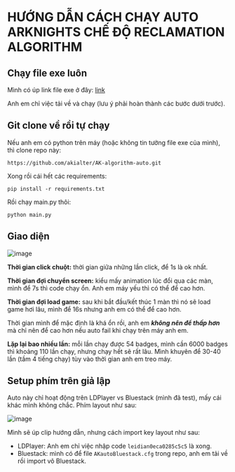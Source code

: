 # HƯỚNG DẪN CÁCH CHẠY AUTO ARKNIGHTS CHẾ ĐỘ RECLAMATION ALGORITHM

## Chạy file exe luôn
Mình có úp link file exe ở đây: [link](https://drive.google.com/file/d/1oO76KwlxTtKdUEyVETvJPCggK3EAMOQU/view?usp=sharing)


Anh em chỉ việc tải về và chạy (lưu ý phải hoàn thành các bước dưới trước).

## Git clone về rồi tự chạy
Nếu anh em có python trên máy (hoặc không tin tưởng file exe của mình), thì clone repo này:

```https://github.com/akialter/AK-algorithm-auto.git```

Xong rồi cái hết các requirements:

```pip install -r requirements.txt```

Rồi chạy main.py thôi:

```python main.py```

## Giao diện

![image](https://github.com/akialter/AK-algorithm-auto/assets/117612624/e88e00ea-3b09-4865-8784-fd5d4be306e7)


**Thời gian click chuột:** thời gian giữa những lần click, để 1s là ok nhất.

**Thời gian đợi chuyển screen:** kiểu mấy animation lúc đổi qua các màn, mình để 7s thì code chạy ổn. Anh em máy yếu thì có thể để cao hơn.

**Thời gian đợi load game:** sau khi bắt đầu/kết thúc 1 màn thì nó sẽ load game hơi lâu, mình để 16s nhưng anh em có thể để cao hơn.

Thời gian mình để mặc định là khá ổn rồi, anh em ***không nên để thấp hơn*** mà chỉ nên để cao hơn nếu auto fail khi chạy trên máy anh em.

**Lặp lại bao nhiều lần:** mỗi lần chạy được 54 badges, mình cần 6000 badges thì khoảng 110 lần chạy, nhưng chạy hết sẽ rất lâu. Mình khuyên để 30-40 lần (tầm 4 tiếng chạy) tùy vào thời gian anh em treo máy.

## Setup phím trên giả lập
Auto này chỉ hoạt động trên LDPlayer vs Bluestack (mình đã test), mấy cái khác mình không chắc. Phím layout như sau:

![image](https://github.com/akialter/AK-algorithm-auto/assets/117612624/9ae22c9c-d550-4af8-b939-6886bea9341e)


Mình sẽ úp clip hướng dẫn, nhưng cách import key layout như sau:

- LDPlayer: Anh em chỉ việc nhập code ```leidian0eca0285c5c5``` là xong.
- Bluestack: mình có để file ```AKautoBluestack.cfg``` trong repo, anh em tải về rồi import vô Bluestack.

